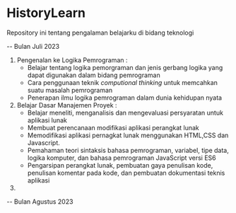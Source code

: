 # HistoryLearn
Repository ini tentang pengalaman belajarku di bidang teknologi

-- Bulan Juli 2023
  1.  Pengenalan ke Logika Pemrograman :
      -  Belajar tentang logika pemorgraman dan jenis gerbang logika yang dapat digunakan dalam bidang pemrograman
      -  Cara penggunaan teknik  *computional thinking* untuk memcahkan suatu masalah pemrograman
      -  Penerapan ilmu logika pemrograman dalam dunia kehidupan nyata
  2.  Belajar Dasar Manajemen Proyek  :
      -  Belajar meneliti, menganalisis dan mengevaluasi persyaratan untuk aplikasi lunak
      -  Membuat perencanaan modifikasi aplikasi perangkat lunak
      -  Memodifikasi aplikasi pernagkat lunak menggunakan HTML,CSS dan Javascript.
      -  Pemahaman teori sintaksis bahasa pemrograman, variabel, tipe data, logika komputer, dan bahasa pemrograman JavaScript versi ES6
      -  Pengarsipan perangkat lunak, pembuatan gaya penulisan kode, penulisan komentar pada kode, dan pembuatan dokumentasi teknis aplikasi
  3. 
-- Bulan Agustus 2023
